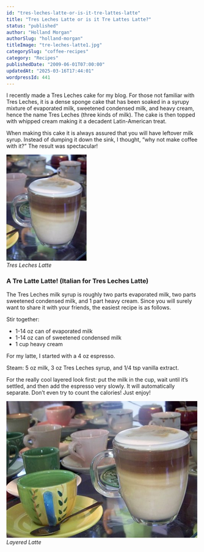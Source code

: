 ```yaml
---
id: "tres-leches-latte-or-is-it-tre-lattes-latte"
title: "Tres Leches Latte or is it Tre Lattes Latte?"
status: "published"
author: "Holland Morgan"
authorSlug: "holland-morgan"
titleImage: "tre-leches-latte1.jpg"
categorySlug: "coffee-recipes"
category: "Recipes"
publishedDate: "2009-06-01T07:00:00"
updatedAt: "2025-03-16T17:44:01"
wordpressId: 441
---
```


I recently made a Tres Leches cake for my blog. For those not familiar with Tres Leches, it is a dense sponge cake that has been soaked in a syrupy mixture of evaporated milk, sweetened condensed milk, and heavy cream, hence the name Tres Leches (three kinds of milk). The cake is then topped with whipped cream making it a decadent Latin-American treat.

When making this cake it is always assured that you will have leftover milk syrup. Instead of dumping it down the sink, I thought, “why not make coffee with it?” The result was spectacular!

![Tres Leches Latte](tre-leches-latte1.jpg)  
*Tres Leches Latte*

### A Tre Latte Latte! (Italian for Tres Leches Latte)

The Tres Leches milk syrup is roughly two parts evaporated milk, two parts sweetened condensed milk, and 1 part heavy cream. Since you will surely want to share it with your friends, the easiest recipe is as follows.

Stir together:

-   1-14 oz can of evaporated milk
-   1-14 oz can of sweetened condensed milk
-   1 cup heavy cream

For my latte, I started with a 4 oz espresso.

Steam: 5 oz milk, 3 oz Tres Leches syrup, and 1/4 tsp vanilla extract.

For the really cool layered look first: put the milk in the cup, wait until it’s settled, and then add the espresso very slowly. It will automatically separate. Don’t even try to count the calories! Just enjoy!

![Layered Latte](layered-latte.jpg)  
*Layered Latte*